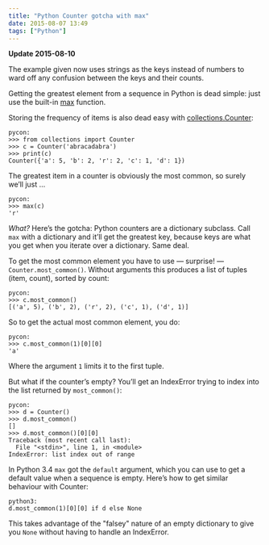 ```yaml
---
title: "Python Counter gotcha with max"
date: 2015-08-07 13:49
tags: ["Python"]
---
```


<div class="flag">
  <p><strong>Update 2015-08-10</strong></p>
  <p>
    The example given now uses strings as the keys instead of numbers
    to ward off any confusion between the keys and their counts.
  </p>
</div>

Getting the greatest element from a sequence in Python is dead simple: just use the built-in [max][] function.

Storing the frequency of items is also dead easy with [collections.Counter][counter]:

    pycon:
    >>> from collections import Counter
    >>> c = Counter('abracadabra')
    >>> print(c)
    Counter({'a': 5, 'b': 2, 'r': 2, 'c': 1, 'd': 1})

The greatest item in a counter is obviously the most common, so surely we’ll just …

    pycon:
    >>> max(c)
    'r'

*What?* Here’s the gotcha: Python counters are a dictionary subclass. Call `max` with a dictionary and it’ll get the greatest key, because keys are what you get when you iterate over a dictionary. Same deal.

To get the most common element you have to use — surprise! — `Counter.most_common()`. Without arguments this produces a list of tuples (item, count), sorted by count:

    pycon:
    >>> c.most_common()
    [('a', 5), ('b', 2), ('r', 2), ('c', 1), ('d', 1)]

So to get the actual most common element, you do:

    pycon:
    >>> c.most_common(1)[0][0]
    'a'

Where the argument `1` limits it to the first tuple.

But what if the counter’s empty? You’ll get an IndexError trying to index into the list returned by `most_common()`:

    pycon:
    >>> d = Counter()
    >>> d.most_common()
    []
    >>> d.most_common()[0][0]
    Traceback (most recent call last):
      File "<stdin>", line 1, in <module>
    IndexError: list index out of range

In Python 3.4 `max` got the `default` argument, which you can use to get a default value when a sequence is empty. Here’s how to get similar behaviour with Counter:

    python3:
    d.most_common(1)[0][0] if d else None

This takes advantage of the "falsey" nature of an empty dictionary to give you `None` without having to handle an IndexError.

[max]: https://docs.python.org/3/library/functions.html?highlight=max#max
[counter]: https://docs.python.org/3/library/collections.html?highlight=collections.counter#collections.Counter

